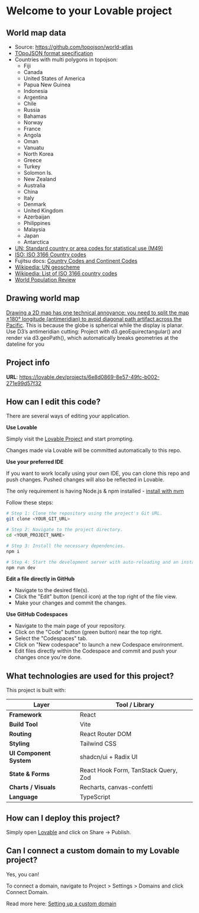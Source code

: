 # Welcome to your Lovable project

## World map data

- Source: https://github.com/topojson/world-atlas
- [TOpoJSON format specification](https://github.com/topojson/topojson-specification/blob/master/README.md#21-topology-objects)
- Countries with multi polygons in topojson:
  - Fiji
  - Canada
  - United States of America
  - Papua New Guinea
  - Indonesia
  - Argentina
  - Chile
  - Russia
  - Bahamas
  - Norway
  - France
  - Angola
  - Oman
  - Vanuatu
  - North Korea
  - Greece
  - Turkey
  - Solomon Is.
  - New Zealand
  - Australia
  - China
  - Italy
  - Denmark
  - United Kingdom
  - Azerbaijan
  - Philippines
  - Malaysia
  - Japan
  - Antarctica
- [UN: Standard country or area codes for statistical use (M49)](https://unstats.un.org/unsd/methodology/m49/)
- [ISO: ISO 3166 Country codes](https://www.iso.org/iso-3166-country-codes.html)
- Fujitsu docs: [Country Codes and Continent Codes](https://doc.cloud.global.fujitsu.com/lib/iaas/en/api-reference/v1/ap/concept/C_msg_cdn_countrycode_0302021200.html)
- [Wikipedia: UN geoscheme](https://en.wikipedia.org/wiki/United_Nations_geoscheme)
- [Wikipedia: List of ISO 3166 country codes](https://en.wikipedia.org/wiki/List_of_ISO_3166_country_codes)
- [World Population Review](https://worldpopulationreview.com/country-rankings/countries-in-the-un)

## Drawing world map

[Drawing a 2D map has one technical annoyance: you need to split the map ±180° longitude (antimeridian) to avoid diagonal path artifact across the Pacific](https://observablehq.com/@d3/antimeridian-cutting). This is because the globe is spherical while the display is planar. Use D3’s antimeridian cutting: Project with d3.geoEquirectangular() and render via d3.geoPath(), which automatically breaks geometries at the dateline for you

## Project info

**URL**: https://lovable.dev/projects/6e8d0869-8e57-49fc-b002-271e99d57f32

## How can I edit this code?

There are several ways of editing your application.

**Use Lovable**

Simply visit the [Lovable Project](https://lovable.dev/projects/6e8d0869-8e57-49fc-b002-271e99d57f32) and start prompting.

Changes made via Lovable will be committed automatically to this repo.

**Use your preferred IDE**

If you want to work locally using your own IDE, you can clone this repo and push changes. Pushed changes will also be reflected in Lovable.

The only requirement is having Node.js & npm installed - [install with nvm](https://github.com/nvm-sh/nvm#installing-and-updating)

Follow these steps:

```sh
# Step 1: Clone the repository using the project's Git URL.
git clone <YOUR_GIT_URL>

# Step 2: Navigate to the project directory.
cd <YOUR_PROJECT_NAME>

# Step 3: Install the necessary dependencies.
npm i

# Step 4: Start the development server with auto-reloading and an instant preview.
npm run dev
```

**Edit a file directly in GitHub**

- Navigate to the desired file(s).
- Click the "Edit" button (pencil icon) at the top right of the file view.
- Make your changes and commit the changes.

**Use GitHub Codespaces**

- Navigate to the main page of your repository.
- Click on the "Code" button (green button) near the top right.
- Select the "Codespaces" tab.
- Click on "New codespace" to launch a new Codespace environment.
- Edit files directly within the Codespace and commit and push your changes once you're done.

## What technologies are used for this project?

This project is built with:

| Layer                   | Tool / Library                       |
| ----------------------- | ------------------------------------ |
| **Framework**           | React                                |
| **Build Tool**          | Vite                                 |
| **Routing**             | React Router DOM                     |
| **Styling**             | Tailwind CSS                         |
| **UI Component System** | shadcn/ui + Radix UI                 |
| **State & Forms**       | React Hook Form, TanStack Query, Zod |
| **Charts / Visuals**    | Recharts, canvas-confetti            |
| **Language**            | TypeScript                           |

## How can I deploy this project?

Simply open [Lovable](https://lovable.dev/projects/6e8d0869-8e57-49fc-b002-271e99d57f32) and click on Share -> Publish.

## Can I connect a custom domain to my Lovable project?

Yes, you can!

To connect a domain, navigate to Project > Settings > Domains and click Connect Domain.

Read more here: [Setting up a custom domain](https://docs.lovable.dev/tips-tricks/custom-domain#step-by-step-guide)
